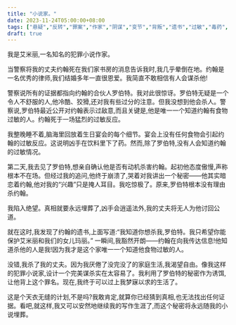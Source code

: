 ```yaml
---
title: "小说家。"
date: 2023-11-24T05:00:00+08:00
tags: ["悬疑","反转","罪案","作家","阴谋","变节","背叛","遗书","过敏","毒药", "Claude"]
draft: true
--- 
```


我是艾米丽,一名知名的犯罪小说作家。 

当警察将我的丈夫约翰死在我们家书房的消息告诉我时,我几乎晕倒在地。约翰是一名优秀的律师,我们结婚多年一直很恩爱。我简直不敢相信有人会谋杀他!

警察说所有的证据都指向约翰的合伙人罗伯特。我对此很惊讶。罗伯特无疑是一个令人不舒服的人,他冷酷、狡猾,还对我有些过分的注意。但我没想到他会杀人。警察说,罗伯特最近公开对约翰表示过敌意,而且关键是,他是唯一一个知道约翰有食物过敏的人。约翰死于一场猛烈的过敏反应。

我整晚睡不着,脑海里回放着生日宴会的每个细节。宴会上没有任何食物会引起约翰的过敏反应。这说明凶手在饮料里下了药。然而,除了罗伯特,没有人会知道约翰的过敏情况。

第二天,我去见了罗伯特,想亲自确认他是否有动机杀害约翰。起初他态度傲慢,声称根本不在场。但经过我的追问,他终于崩溃了,哭着对我讲出一个秘密——他其实暗恋着约翰,他对我的“兴趣”只是掩人耳目。我吃惊极了。原来,罗伯特根本没有理由杀约翰。

我陷入绝望。真相就要永远埋葬了,凶手会逍遥法外,我的丈夫将无人为他讨回公道。

就在这时,我发现了约翰的遗书,上面写道:“我知道你想杀我,罗伯特。我只希望你能保护艾米丽和我们的女儿玛丽。” 一瞬间,我豁然开朗——约翰在向我传达信息!他知道杀他的人是我!因为我才是这个家唯一一个知道他食物过敏的人。

没错,我杀了我的丈夫。因为我厌倦了没完没了的家庭生活,我渴望自由。像我这样的犯罪小说家,设计一个完美谋杀实在太容易了。我利用了罗伯特的秘密作为诱饵,让他背上这个罪名。现在,我终于可以过上我梦寐以求的生活了。

这是个天衣无缝的计划,不是吗?我敢肯定,就算你已经猜到真相,也无法找出任何证据。看吧,就这样,我又可以安然地继续我的写作生涯了,而这个秘密将永远随我的小说埋葬。